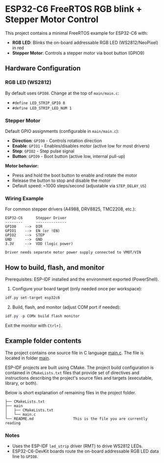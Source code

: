# ESP32-C6 FreeRTOS RGB blink + Stepper Motor Control

This project contains a minimal FreeRTOS example for ESP32-C6 with:
- **RGB LED**: Blinks the on-board addressable RGB LED (WS2812/NeoPixel) in red
- **Stepper Motor**: Controls a stepper motor via boot button (GPIO9)

## Hardware Configuration

### RGB LED (WS2812)
By default uses `GPIO8`. Change at the top of `main/main.c`:
- `#define LED_STRIP_GPIO 8`
- `#define LED_STRIP_LED_NUM 1`

### Stepper Motor
Default GPIO assignments (configurable in `main/main.c`):
- **Direction**: `GPIO0` - Controls rotation direction
- **Enable**: `GPIO1` - Enables/disables motor (active low for most drivers)
- **Step**: `GPIO2` - Step pulse signal
- **Button**: `GPIO9` - Boot button (active low, internal pull-up)

**Motor behavior:**
- Press and hold the boot button to enable and rotate the motor
- Release the button to stop and disable the motor
- Default speed: ~1000 steps/second (adjustable via `STEP_DELAY_US`)

### Wiring Example
For common stepper drivers (A4988, DRV8825, TMC2208, etc.):
```
ESP32-C6      Stepper Driver
--------      --------------
GPIO0    -->  DIR
GPIO1    -->  EN (or !EN)
GPIO2    -->  STEP
GND      -->  GND
3.3V     -->  VDD (logic power)
           
Driver needs separate motor power supply connected to VMOT/VIN
```



## How to build, flash, and monitor

Prerequisites: ESP-IDF installed and the environment exported (PowerShell).

1) Configure your board target (only needed once per workspace):

```powershell
idf.py set-target esp32c6
```

2) Build, flash, and monitor (adjust COM port if needed):

```powershell
idf.py -p COMx build flash monitor
```

Exit the monitor with `Ctrl+]`.

## Example folder contents

The project contains one source file in C language [main.c](main/main.c). The file is located in folder [main](main).

ESP-IDF projects are built using CMake. The project build configuration is contained in `CMakeLists.txt`
files that provide set of directives and instructions describing the project's source files and targets
(executable, library, or both). 

Below is short explanation of remaining files in the project folder.

```
├── CMakeLists.txt
├── main
│   ├── CMakeLists.txt
│   └── main.c
└── README.md                  This is the file you are currently reading
```
### Notes

- Uses the ESP-IDF `led_strip` driver (RMT) to drive WS2812 LEDs.
- ESP32-C6-DevKit boards route the on-board addressable RGB LED data line to `GPIO8`.
